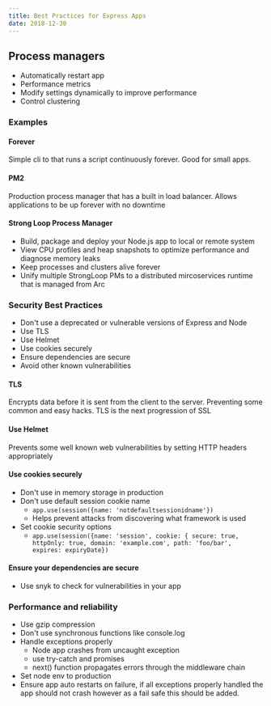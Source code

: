 ```yaml
---
title: Best Practices for Express Apps
date: 2018-12-30
---
```


## Process managers
* Automatically restart app
* Performance metrics
* Modify settings dynamically to improve performance
* Control clustering

### Examples
#### Forever
Simple cli to that runs a script continuously forever. Good for small apps.

#### PM2
Production process manager that has a built in load balancer. Allows applications to be up forever with no downtime

#### Strong Loop Process Manager
* Build, package and deploy your Node.js app to local or remote system
* View CPU profiles and heap snapshots to optimize performance and diagnose memory leaks
* Keep processes and clusters alive forever
* Unify multiple StrongLoop PMs to a distributed mircoservices runtime that is managed from Arc

### Security Best Practices
* Don't use a deprecated or vulnerable versions of Express and Node
* Use TLS
* Use Helmet
* Use cookies securely
* Ensure dependencies are secure
* Avoid other known vulnerabilities 

#### TLS
Encrypts data before it is sent from the client to the server. Preventing some common and easy hacks. TLS is the next progression of SSL

#### Use Helmet
Prevents some well known web vulnerabilities by setting HTTP headers appropriately

#### Use cookies securely
* Don't use in memory storage in production
* Don't use default session cookie name
    * `app.use(session({name: 'notdefaultsessionidname'})`
    * Helps prevent attacks from discovering what framework is used
* Set cookie security options
    * `app.use(session({name: 'session', cookie: { secure: true, httpOnly: true, domain: 'example.com', path: 'foo/bar', expires: expiryDate})`

#### Ensure your dependencies are secure
* Use snyk to check for vulnerabilities in your app

### Performance and reliability
* Use gzip compression
* Don't use synchronous functions like console.log
* Handle exceptions properly
    * Node app crashes from uncaught exception
    * use try-catch and promises
    * next() function propagates errors through the middleware chain
* Set node env to production
* Ensure app auto restarts on failure, if all exceptions properly handled the app should not crash however as a fail safe this should be added.